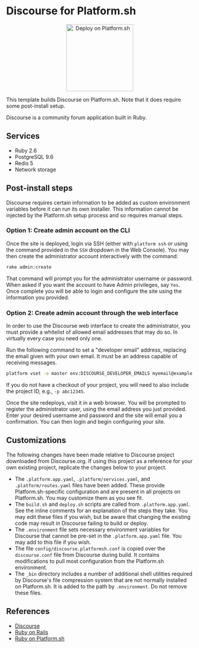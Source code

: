 # Discourse for Platform.sh

<p align="center">
<a href="https://console.platform.sh/projects/create-project?template=https://raw.githubusercontent.com/platformsh/template-builder/master/templates/discourse/.platform.template.yaml&utm_content=discourse&utm_source=github&utm_medium=button&utm_campaign=deploy_on_platform">
    <img src="https://platform.sh/images/deploy/lg-blue.svg" alt="Deploy on Platform.sh" width="180px" />
</a>
</p>

This template builds Discourse on Platform.sh.  Note that it does require some post-install setup.

Discourse is a community forum application built in Ruby.

## Services

* Ruby 2.6
* PostgreSQL 9.6
* Redis 5
* Network storage

## Post-install steps

Discourse requires certain information to be added as custom environment variables before it can run its own installer.  This information cannot be injected by the Platform.sh setup process and so requires manual steps.

### Option 1: Create admin account on the CLI

Once the site is deployed, login via SSH (either with `platform ssh` or using the command provided in the `SSH` dropdown in the Web Console).  You may then create the administrator account interactively with the command:

```bash
rake admin:create
```

That command will prompt you for the administrator username or password.  When asked if you want the account to have Admin privileges, say `Yes`.  Once complete you will be able to login and configure the site using the information you provided.

### Option 2: Create admin account through the web interface

In order to use the Discourse web interface to create the administrator, you must provide a whitelist of allowed email addresses that may do so.  In virtually every case you need only one.

Run the following command to set a "developer email" address, replacing the email given with your own email.  It must be an address capable of receiving messages.

```bash
platform vset -e master env:DISCOURSE_DEVELOPER_EMAILS myemail@example.com
```

If you do not have a checkout of your project, you will need to also include the project ID, e.g., `-p abc12345`.

Once the site redeploys, visit it in a web browser.  You will be prompted to register the administrator user, using the email address you just provided.  Enter your desired username and password and the site will email you a confirmation.  You can then login and begin configuring your site.

## Customizations

The following changes have been made relative to Discourse project downloaded from Discourse.org.  If using this project as a reference for your own existing project, replicate the changes below to your project.

* The `.platform.app.yaml`, `.platform/services.yaml`, and `.platform/routes.yaml` files have been added.  These provide Platform.sh-specific configuration and are present in all projects on Platform.sh.  You may customize them as you see fit.
* The `build.sh` and `deploy.sh` scripts are called from `.platform.app.yaml`.  See the inline comments for an explanation of the steps they take.  You may edit these files if you wish, but be aware that changing the existing code may result in Discourse failing to build or deploy.
* The `.environment` file sets necessary environment variables for Discourse that cannot be pre-set in the `.platform.app.yaml` file.  You may add to this file if you wish.
* The file `config/discourse.platformsh.conf` is copied over the `discourse.conf` file from Discourse during build.  It contains modifications to pull most configuration from the Platform.sh environment.
* The `_bin` directory includes a number of additional shell utilities required by Discourse's file compression system that are not normally installed on Platform.sh.  It is added to the path by `.environment`.  Do not remove these files.

## References

* [Discourse](https://www.discourse.org/)
* [Ruby on Rails](https://rubyonrails.org/)
* [Ruby on Platform.sh](https://docs.platform.sh/languages/ruby.html)
